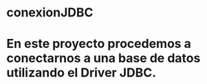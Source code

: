 # conexionJDBC
# En este proyecto procedemos a conectarnos a una base de datos utilizando el Driver JDBC. 
